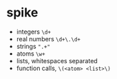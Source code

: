 spike
=====

* integers `\d+`
* real numbers `\d+\.\d+`
* strings `".+"`
* atoms `\w+`
* lists, whitespaces separated
* function calls, `\(<atom> <list>\)`
